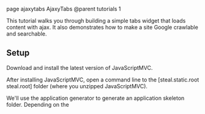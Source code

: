 page ajaxytabs AjaxyTabs
@parent tutorials 1

This tutorial walks you through building a simple tabs widget 
that loads content with ajax.  It also demonstrates how to make
a site Google crawlable and searchable.

## Setup

Download and install the latest version of JavaScriptMVC.

After installing JavaScriptMVC, open a command line to 
the [steal.static.root steal.root] folder (where you unzipped 
JavaScriptMVC).  




We'll use the application generator to generate an application
skeleton folder.  Depending on the 
